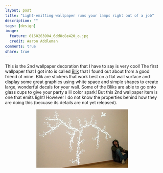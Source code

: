 ```yaml
---
layout: post
title: "Light-emitting wallpaper runs your lamps right out of a job"
description: ""
tags: [design]
image:
  feature: 8160263904_6dd8c8e420_o.jpg
  credit: Aaron Addleman
comments: true
share: true
---
```



<a href="/assets/files/picture-4.png"></a>This is the 2nd wallpaper decoration that I have to say is very cool! The first wallpaper that I got into is called <a href="http://www.whatisblik.com/">Blik</a> that I found out about from a good friend of mine. Blik are stickers that work best on a flat wall surface and display some great graphics using white space and simple shapes to create large, wonderful decals for your wall. Some of the Bliks are able to go onto glass cups to give your party a lil color spark!
But this 2nd wallpaper item is one that emits light! However I do not know the properties behind how they are doing this (becuase its details are not yet released).
<p style="text-align: center;"><img class="size-medium wp-image-7" title="light-emitting-wallpaper" src="/assets/files/picture-4-300x191.png" alt="better than lamps!" width="300" height="191" href="/assets/files/picture-4-300x191.png"></p>
<a href="http://feeds.engadget.com/%7Er/weblogsinc/engadget/%7E3/269526132/">
</a>
